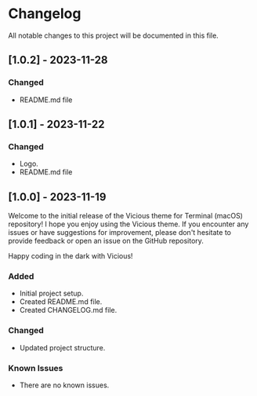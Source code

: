 # Changelog

All notable changes to this project will be documented in this file.

## [1.0.2] - 2023-11-28

### Changed

- README.md file

## [1.0.1] - 2023-11-22

### Changed

- Logo.
- README.md file

## [1.0.0] - 2023-11-19

Welcome to the initial release of the Vicious theme for Terminal (macOS) repository! I hope you enjoy using the Vicious theme. If you encounter any issues or have suggestions for improvement, please don't hesitate to provide feedback or open an issue on the GitHub repository.

Happy coding in the dark with Vicious!

### Added

- Initial project setup.
- Created README.md file.
- Created CHANGELOG.md file.

### Changed

- Updated project structure.

### Known Issues

- There are no known issues.

<!------------------------------------------------------------------

### Fixed
### Improved
### Removed

\*\* ----------------------------------------------------------------->
